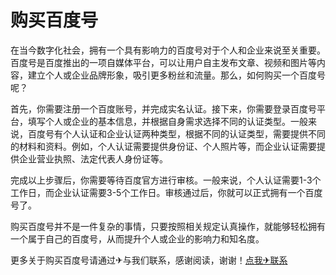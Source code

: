 # 购买百度号

在当今数字化社会，拥有一个具有影响力的百度号对于个人和企业来说至关重要。百度号是百度推出的一项自媒体平台，可以让用户自主发布文章、视频和图片等内容，建立个人或企业品牌形象，吸引更多粉丝和流量。那么，如何购买一个百度号呢？

首先，你需要注册一个百度账号，并完成实名认证。接下来，你需要登录百度号平台，填写个人或企业的基本信息，并根据自身需求选择不同的认证类型。一般来说，百度号有个人认证和企业认证两种类型，根据不同的认证类型，需要提供不同的材料和资料。例如，个人认证需要提供身份证、个人照片等，而企业认证需要提供企业营业执照、法定代表人身份证等。

完成以上步骤后，你需要等待百度官方进行审核。一般来说，个人认证需要1-3个工作日，而企业认证需要3-5个工作日。审核通过后，你就可以正式拥有一个百度号了。

购买百度号并不是一件复杂的事情，只要按照相关规定认真操作，就能够轻松拥有一个属于自己的百度号，从而提升个人或企业的影响力和知名度。

更多关于购买百度号请通过✈与我们联系，感谢阅读，谢谢！[点我✈联系](https://lm.k02.cc)